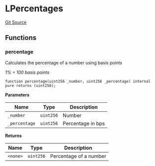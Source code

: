 # LPercentages
[Git Source](https://github.com/VaporFi/liquid-staking/blob/4b4d0d561b5718174cc348f0e7fc8a94c51e2caa/src/libraries/LPercentages.sol)


## Functions
### percentage

Calculates the percentage of a number using basis points

*1% = 100 basis points*


```solidity
function percentage(uint256 _number, uint256 _percentage) internal pure returns (uint256);
```
**Parameters**

|Name|Type|Description|
|----|----|-----------|
|`_number`|`uint256`|Number|
|`_percentage`|`uint256`|Percentage in bps|

**Returns**

|Name|Type|Description|
|----|----|-----------|
|`<none>`|`uint256`|Percentage of a number|


